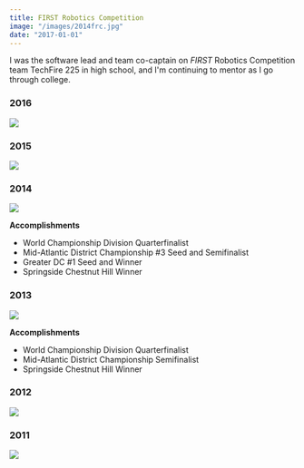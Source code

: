 ```yaml
---
title: FIRST Robotics Competition 
image: "/images/2014frc.jpg"
date: "2017-01-01"
---
```


I was the software lead and team co-captain on _FIRST_ Robotics Competition team TechFire 225 in high school, and I'm continuing to mentor as I go through college.

<!--more-->

### 2016
![](/images/2016frc.jpg)

### 2015
![](/images/2015frc.jpg)

### 2014
![](/images/2014frc.jpg)

**Accomplishments**

- World Championship Division Quarterfinalist
- Mid-Atlantic District Championship #3 Seed and Semifinalist
- Greater DC #1 Seed and Winner
- Springside Chestnut Hill Winner

### 2013
![](/images/2013frc.jpg)

**Accomplishments**

- World Championship Division Quarterfinalist
- Mid-Atlantic District Championship Semifinalist
- Springside Chestnut Hill Winner

### 2012
![](/images/2012frc.jpg)

### 2011
![](/images/2011frc.jpg)
